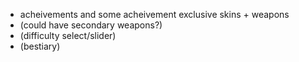 - acheivements and some acheivement exclusive skins + weapons
- (could have secondary weapons?)
- (difficulty select/slider)
- (bestiary)

